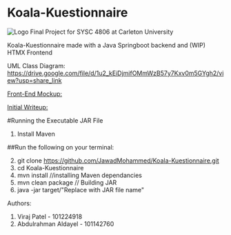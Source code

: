 ﻿# Koala-Kuestionnaire
![Logo](https://github.com/user-attachments/assets/a0dd8b23-93f1-49b1-b89e-9bb8160d63ed)
Final Project for SYSC 4806 at Carleton University

Koala-Kuestionnaire made with a Java Springboot backend and (WIP) HTMX Frontend

UML Class Diagram: [https://drive.google.com/file/d/1u2_kEiDjmifOMmWzB57y7Kxv0m5GYgh2/view?usp=share_link
](https://app.diagrams.net/#G1u2_kEiDjmifOMmWzB57y7Kxv0m5GYgh2#%7B%22pageId%22%3A%22wxf8efvGGPWjzxauskDP%22%7D)

[Front-End Mockup:](https://docs.google.com/presentation/d/1517oo0Sg0uBIAgBG-HQa3aO_WIEbvdIw9or2LpHIVyE/edit?usp=sharing)

[Initial Writeup:](https://docs.google.com/document/d/1IyZHtcENoB2JM6cke4yu5bPZR-3-EdlKjJhLk1Yskj8/edit?usp=sharing)

#Running the Executable JAR File
	
1. Install Maven

##Run the following on your terminal:

2. git clone https://github.com/JawadMohammed/Koala-Kuestionnaire.git
3. cd Koala-Kuestionnaire
4. mvn install								//installing Maven dependancies
5. mvn clean package							// Building JAR
6. java -jar target/"Replace with JAR file name"


Authors:
1. Viraj Patel - 101224918
2. Abdulrahman Aldayel - 101142760
